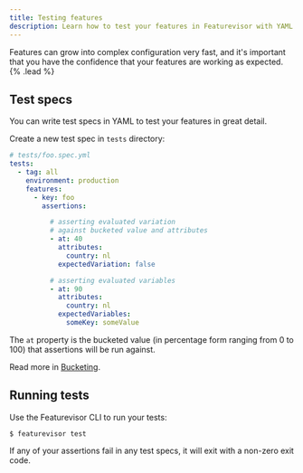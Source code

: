 ```yaml
---
title: Testing features
description: Learn how to test your features in Featurevisor with YAML specs
---
```


Features can grow into complex configuration very fast, and it's important that you have the confidence that your features are working as expected. {% .lead %}

## Test specs

You can write test specs in YAML to test your features in great detail.

Create a new test spec in `tests` directory:

```yml
# tests/foo.spec.yml
tests:
  - tag: all
    environment: production
    features:
      - key: foo
        assertions:

          # asserting evaluated variation
          # against bucketed value and attributes
          - at: 40
            attributes:
              country: nl
            expectedVariation: false

          # asserting evaluated variables
          - at: 90
            attributes:
              country: nl
            expectedVariables:
              someKey: someValue
```

The `at` property is the bucketed value (in percentage form ranging from 0 to 100) that assertions will be run against.

Read more in [Bucketing](/docs/bucketing).

## Running tests

Use the Featurevisor CLI to run your tests:

```
$ featurevisor test
```

If any of your assertions fail in any test specs, it will exit with a non-zero exit code.

